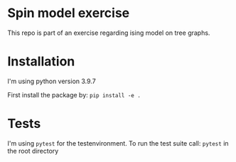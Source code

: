 # Spin model exercise
This repo is part of an exercise regarding ising model on tree graphs. 

# Installation
I'm using python version 3.9.7

First install the package by:
`pip install -e .`

# Tests
I'm using `pytest` for the testenvironment. 
To run the test suite call:
`pytest` in the root directory
